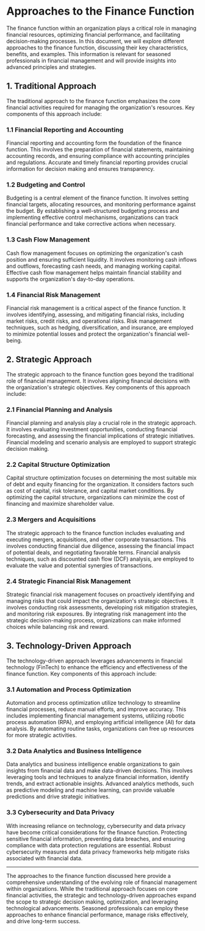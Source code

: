 # Approaches to the Finance Function

The finance function within an organization plays a critical role in managing financial resources, optimizing financial performance, and facilitating decision-making processes. In this document, we will explore different approaches to the finance function, discussing their key characteristics, benefits, and examples. This information is relevant for seasoned professionals in financial management and will provide insights into advanced principles and strategies.

## 1. Traditional Approach

The traditional approach to the finance function emphasizes the core financial activities required for managing the organization's resources. Key components of this approach include:

### 1.1 Financial Reporting and Accounting
Financial reporting and accounting form the foundation of the finance function. This involves the preparation of financial statements, maintaining accounting records, and ensuring compliance with accounting principles and regulations. Accurate and timely financial reporting provides crucial information for decision making and ensures transparency.

### 1.2 Budgeting and Control
Budgeting is a central element of the finance function. It involves setting financial targets, allocating resources, and monitoring performance against the budget. By establishing a well-structured budgeting process and implementing effective control mechanisms, organizations can track financial performance and take corrective actions when necessary.

### 1.3 Cash Flow Management
Cash flow management focuses on optimizing the organization's cash position and ensuring sufficient liquidity. It involves monitoring cash inflows and outflows, forecasting cash needs, and managing working capital. Effective cash flow management helps maintain financial stability and supports the organization's day-to-day operations.

### 1.4 Financial Risk Management
Financial risk management is a critical aspect of the finance function. It involves identifying, assessing, and mitigating financial risks, including market risks, credit risks, and operational risks. Risk management techniques, such as hedging, diversification, and insurance, are employed to minimize potential losses and protect the organization's financial well-being.

## 2. Strategic Approach

The strategic approach to the finance function goes beyond the traditional role of financial management. It involves aligning financial decisions with the organization's strategic objectives. Key components of this approach include:

### 2.1 Financial Planning and Analysis
Financial planning and analysis play a crucial role in the strategic approach. It involves evaluating investment opportunities, conducting financial forecasting, and assessing the financial implications of strategic initiatives. Financial modeling and scenario analysis are employed to support strategic decision making.

### 2.2 Capital Structure Optimization
Capital structure optimization focuses on determining the most suitable mix of debt and equity financing for the organization. It considers factors such as cost of capital, risk tolerance, and capital market conditions. By optimizing the capital structure, organizations can minimize the cost of financing and maximize shareholder value.

### 2.3 Mergers and Acquisitions
The strategic approach to the finance function includes evaluating and executing mergers, acquisitions, and other corporate transactions. This involves conducting financial due diligence, assessing the financial impact of potential deals, and negotiating favorable terms. Financial analysis techniques, such as discounted cash flow (DCF) analysis, are employed to evaluate the value and potential synergies of transactions.

### 2.4 Strategic Financial Risk Management
Strategic financial risk management focuses on proactively identifying and managing risks that could impact the organization's strategic objectives. It involves conducting risk assessments, developing risk mitigation strategies, and monitoring risk exposures. By integrating risk management into the strategic decision-making process, organizations can make informed choices while balancing risk and reward.

## 3. Technology-Driven Approach

The technology-driven approach leverages advancements in financial technology (FinTech) to enhance the efficiency and effectiveness of the finance function. Key components of this approach include:

### 3.1 Automation and Process Optimization
Automation and process optimization utilize technology to streamline financial processes, reduce manual efforts, and improve accuracy. This includes implementing financial management systems, utilizing robotic process automation (RPA), and employing artificial intelligence (AI) for data analysis. By automating routine tasks, organizations can free up resources for more strategic activities.

### 3.2 Data Analytics and Business Intelligence
Data analytics and business intelligence enable organizations to gain insights from financial data and make data-driven decisions. This involves leveraging tools and techniques to analyze financial information, identify trends, and extract actionable insights. Advanced analytics methods, such as predictive modeling and machine learning, can provide valuable predictions and drive strategic initiatives.

### 3.3 Cybersecurity and Data Privacy
With increasing reliance on technology, cybersecurity and data privacy have become critical considerations for the finance function. Protecting sensitive financial information, preventing data breaches, and ensuring compliance with data protection regulations are essential. Robust cybersecurity measures and data privacy frameworks help mitigate risks associated with financial data.

---

The approaches to the finance function discussed here provide a comprehensive understanding of the evolving role of financial management within organizations. While the traditional approach focuses on core financial activities, the strategic and technology-driven approaches expand the scope to strategic decision making, optimization, and leveraging technological advancements. Seasoned professionals can employ these approaches to enhance financial performance, manage risks effectively, and drive long-term success.